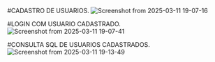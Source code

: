 #CADASTRO DE USUARIOS.
![Screenshot from 2025-03-11 19-07-16](https://github.com/user-attachments/assets/cca41d31-d016-45c5-9dba-d450d8cd3b52)

#LOGIN COM USUARIO CADASTRADO.
![Screenshot from 2025-03-11 19-07-41](https://github.com/user-attachments/assets/589efa25-4abe-43c8-8c05-5ed4a8f2b2cc)

#CONSULTA SQL DE USUARIOS CADASTRADOS.
![Screenshot from 2025-03-11 19-13-49](https://github.com/user-attachments/assets/50372e70-2751-4759-98de-e7e84c12a9c1)
